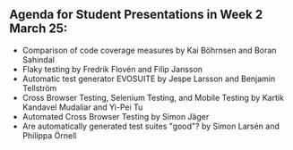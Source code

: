 ## Agenda for Student Presentations in Week 2 March 25:
* Comparison of code coverage measures by Kai Böhrnsen and Boran Sahindal 
* Flaky testing by Fredrik Flovén and Filip Jansson
* Automatic test generator EVOSUITE by Jespe Larsson and Benjamin Tellström
* Cross Browser Testing, Selenium Testing, and Mobile Testing by Kartik Kandavel Mudaliar and Yi-Pei Tu
* Automated Cross Browser Testing by Simon Jäger
* Are automatically generated test suites "good"? by Simon Larsén and Philippa Örnell